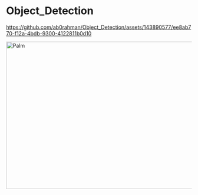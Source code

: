 # Object_Detection

https://github.com/ab0rahman/Object_Detection/assets/143890577/ee8ab770-f12a-4bdb-9300-4122811b0d10

  <img src="https://github.com/ab0rahman/Object_Detection/blob/main/results/video2.gif" alt="Palm" width="711" height="400"><br>
